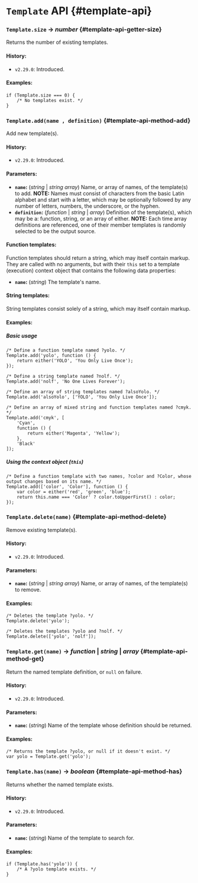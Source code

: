 <!-- ***********************************************************************************************
	Template API
************************************************************************************************ -->
# `Template` API {#template-api}

<!-- *********************************************************************** -->

### `Template.size` → *number* {#template-api-getter-size}

Returns the number of existing templates.

#### History:

* `v2.29.0`: Introduced.

#### Examples:

```
if (Template.size === 0) {
	/* No templates exist. */
}
```

<!-- *********************************************************************** -->

### `Template.add(name , definition)` {#template-api-method-add}

Add new template(s).

#### History:

* `v2.29.0`: Introduced.

#### Parameters:

* **`name`:** (*string* | *string array*) Name, or array of names, of the template(s) to add.  **NOTE:** Names must consist of characters from the basic Latin alphabet and start with a letter, which may be optionally followed by any number of letters, numbers, the underscore, or the hyphen.
* **`definition`:** (*function* | *string* | *array*) Definition of the template(s), which may be a: function, string, or an array of either.  **NOTE:** Each time array definitions are referenced, one of their member templates is randomly selected to be the output source.

#### Function templates:

Function templates should return a string, which may itself contain markup.  They are called with no arguments, but with their `this` set to a template (execution) context object that contains the following data properties:

* **`name`:** (*string*) The template's name.

#### String templates:

String templates consist solely of a string, which may itself contain markup.

#### Examples:

##### Basic usage

```
/* Define a function template named ?yolo. */
Template.add('yolo', function () {
	return either('YOLO', 'You Only Live Once');
});

/* Define a string template named ?nolf. */
Template.add('nolf', 'No One Lives Forever');

/* Define an array of string templates named ?alsoYolo. */
Template.add('alsoYolo', ['YOLO', 'You Only Live Once']);

/* Define an array of mixed string and function templates named ?cmyk. */
Template.add('cmyk', [
	'Cyan',
	function () {
		return either('Magenta', 'Yellow');
	},
	'Black'
]);
```

##### Using the context object (`this`)

```
/* Define a function template with two names, ?color and ?Color, whose output changes based on its name. */
Template.add(['color', 'Color'], function () {
	var color = either('red', 'green', 'blue');
	return this.name === 'Color' ? color.toUpperFirst() : color;
});
```

<!-- *********************************************************************** -->

### `Template.delete(name)` {#template-api-method-delete}

Remove existing template(s).

#### History:

* `v2.29.0`: Introduced.

#### Parameters:

* **`name`:** (*string* | *string array*) Name, or array of names, of the template(s) to remove.

#### Examples:

```
/* Deletes the template ?yolo. */
Template.delete('yolo');

/* Deletes the templates ?yolo and ?nolf. */
Template.delete(['yolo', 'nolf']);
```

<!-- *********************************************************************** -->

### `Template.get(name)` → *function* | *string* | *array* {#template-api-method-get}

Return the named template definition, or `null` on failure.

#### History:

* `v2.29.0`: Introduced.

#### Parameters:

* **`name`:** (*string*) Name of the template whose definition should be returned.

#### Examples:

```
/* Returns the template ?yolo, or null if it doesn't exist. */
var yolo = Template.get('yolo');
```

<!-- *********************************************************************** -->

### `Template.has(name)` → *boolean* {#template-api-method-has}

Returns whether the named template exists.

#### History:

* `v2.29.0`: Introduced.

#### Parameters:

* **`name`:** (*string*) Name of the template to search for.

#### Examples:

```
if (Template.has('yolo')) {
	/* A ?yolo template exists. */
}
```
